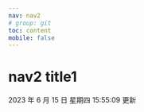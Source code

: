 ```yaml
---
nav: nav2
# group: git
toc: content
mobile: false
---
```


# nav2 title1

2023 年 6 月 15 日 星期四 15:55:09
更新
